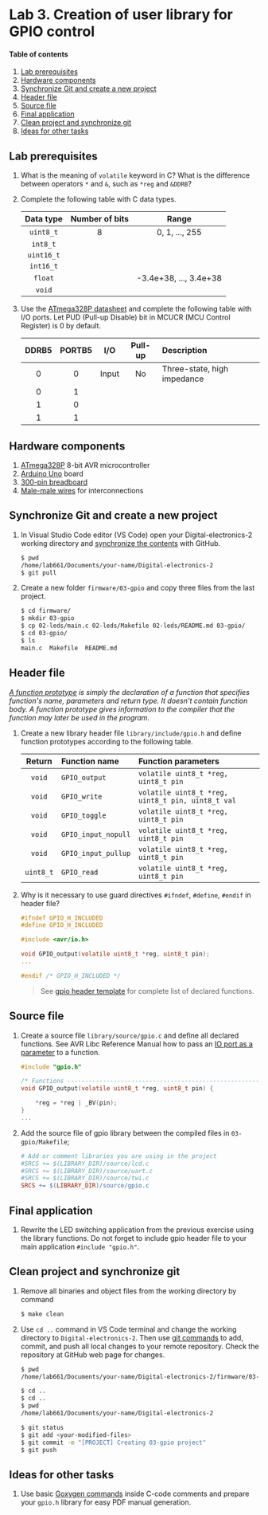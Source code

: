 # Lab 3. Creation of user library for GPIO control

#### Table of contents

1. [Lab prerequisites](#Lab-prerequisites)
2. [Hardware components](#Hardware-components)
3. [Synchronize Git and create a new project](#Synchronize-Git-and-create-a-new-project)
4. [Header file](#Header-file)
5. [Source file](#Source-file)
6. [Final application](#Final-application)
7. [Clean project and synchronize git](#Clean-project-and-synchronize-git)
8. [Ideas for other tasks](#Ideas-for-other-tasks)


## Lab prerequisites

1. What is the meaning of `volatile` keyword in C? What is the difference between operators `*` and `&`, such as `*reg` and `&DDRB`?

2. Complete the following table with C data types.

    | **Data type** | **Number of bits** | **Range** |
    | :-: | :-: | :-: |
    | `uint8_t` | 8 | 0, 1, ..., 255 |
    | `int8_t` |  |  |
    | `uint16_t` |  |  |
    | `int16_t` |  |  |
    | `float` |  | -3.4e+38, ..., 3.4e+38 |
    | `void` |  |  |

3. Use the [ATmega328P datasheet](https://www.microchip.com/wwwproducts/en/ATmega328p) and complete the following table with I/O ports. Let PUD (Pull-up Disable) bit in MCUCR (MCU Control Register) is 0 by default.

    | **DDRB5** | **PORTB5** | **I/O** | **Pull-up** | **Description** |
    | :-: | :-: | :-: | :-: | :-- |
    | 0 | 0 | Input | No | Three-state, high impedance |
    | 0 | 1 |  |  |  |
    | 1 | 0 |  |  |  |
    | 1 | 1 |  |  |  |


## Hardware components

1. [ATmega328P](https://www.microchip.com/wwwproducts/en/ATmega328P) 8-bit AVR microcontroller
2. [Arduino Uno](../../docs/arduino_shield.pdf) board
3. [300-pin breadboard](https://www.gme.cz/nepajive-kontaktni-pole-zy-60)
4. [Male-male wires](https://arduino-shop.cz/arduino/1063-arduino-vodice-samec-samec-40-kusu-1500635966.html) for interconnections


## Synchronize Git and create a new project

1. In Visual Studio Code editor (VS Code) open your Digital-electronics-2 working directory and [synchronize the contents](https://github.com/joshnh/Git-Commands) with GitHub.

    ```bash
    $ pwd
    /home/lab661/Documents/your-name/Digital-electronics-2
    $ git pull
    ```

2. Create a new folder `firmware/03-gpio` and copy three files from the last project.

    ```bash
    $ cd firmware/
    $ mkdir 03-gpio
    $ cp 02-leds/main.c 02-leds/Makefile 02-leds/README.md 03-gpio/
    $ cd 03-gpio/
    $ ls
    main.c  Makefile  README.md
    ```


## Header file

*[A function prototype](https://www.programiz.com/c-programming/c-user-defined-functions) is simply the declaration of a function that specifies function's name, parameters and return type. It doesn't contain function body. A function prototype gives information to the compiler that the function may later be used in the program.*

1. Create a new library header file `library/include/gpio.h` and define function prototypes according to the following table.

    | **Return** | **Function name** | **Function parameters** |
    | :-: | :-- | :-- |
    | `void` | `GPIO_output` | `volatile uint8_t *reg, uint8_t pin` |
    | `void` | `GPIO_write` | `volatile uint8_t *reg, uint8_t pin, uint8_t val` |
    | `void` | `GPIO_toggle` | `volatile uint8_t *reg, uint8_t pin` |
    | `void` | `GPIO_input_nopull` | `volatile uint8_t *reg, uint8_t pin` |
    | `void` | `GPIO_input_pullup` | `volatile uint8_t *reg, uint8_t pin` |
    | `uint8_t` | `GPIO_read` | `volatile uint8_t *reg, uint8_t pin` |

2. Why is it necessary to use guard directives `#ifndef`, `#define`, `#endif` in header file?

    ```C
    #ifndef GPIO_H_INCLUDED
    #define GPIO_H_INCLUDED

    #include <avr/io.h>

    void GPIO_output(volatile uint8_t *reg, uint8_t pin);
    ...
    
    #endif /* GPIO_H_INCLUDED */
    ```

    > See [gpio header template](../library/include/gpio.h) for complete list of declared functions.
    >


## Source file

1. Create a source file `library/source/gpio.c` and define all declared functions. See AVR Libc Reference Manual how to pass an [IO port as a parameter](https://www.microchip.com/webdoc/AVRLibcReferenceManual/FAQ_1faq_port_pass.html) to a function.

    ```C
    #include "gpio.h"

    /* Functions ---------------------------------------------------------*/
    void GPIO_output(volatile uint8_t *reg, uint8_t pin) {

        *reg = *reg | _BV(pin);
    }
    ...
    ```

2. Add the source file of gpio library between the compiled files in `03-gpio/Makefile`;

    ```Makefile
    # Add or comment libraries you are using in the project
    #SRCS += $(LIBRARY_DIR)/source/lcd.c
    #SRCS += $(LIBRARY_DIR)/source/uart.c
    #SRCS += $(LIBRARY_DIR)/source/twi.c
    SRCS += $(LIBRARY_DIR)/source/gpio.c
    ```


## Final application

1. Rewrite the LED switching application from the previous exercise using the library functions. Do not forget to include gpio header file to your main application `#include "gpio.h"`.


## Clean project and synchronize git

1. Remove all binaries and object files from the working directory by command

    ```bash
    $ make clean
    ```

2. Use `cd ..` command in VS Code terminal and change the working directory to `Digital-electronics-2`. Then use [git commands](https://github.com/joshnh/Git-Commands) to add, commit, and push all local changes to your remote repository. Check the repository at GitHub web page for changes.

    ```bash
    $ pwd
    /home/lab661/Documents/your-name/Digital-electronics-2/firmware/03-gpio

    $ cd ..
    $ cd ..
    $ pwd
    /home/lab661/Documents/your-name/Digital-electronics-2

    $ git status
    $ git add <your-modified-files>
    $ git commit -m "[PROJECT] Creating 03-gpio project"
    $ git push
    ```


## Ideas for other tasks

1. Use basic [Goxygen commands](http://www.doxygen.nl/manual/docblocks.html#specialblock) inside C-code comments and prepare your `gpio.h` library for easy PDF manual generation.
